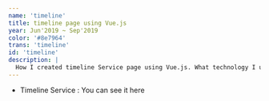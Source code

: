 ```yaml
---
name: 'timeline'
title: timeline page using Vue.js
year: Jun'2019 ~ Sep'2019
color: '#8e7964'
trans: 'timeline'
id: 'timeline'
description: |
  How I created timeline Service page using Vue.js. What technology I used and why.
---
```


<!-- ## Why did I re-do my website with Nuxt? -->

- Timeline Service : <nuxt-link to="https://timeline.hivelab.co.kr/">You can see it here</nuxt-link>